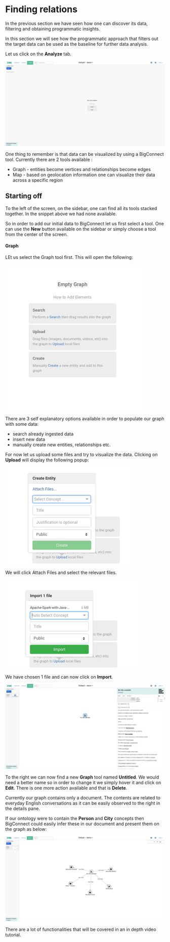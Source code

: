 # Finding relations

In the previous section we have seen how one can discover its data, filtering and obtaining programmatic insights.

In this section we will see how the programmatic approach that filters out the target data can be used as the baseline for further data analysis.

Let us click on the **Analyze** tab.

![](../../.gitbook/assets/image%20%2834%29.png)

One thing to remember is that data can be visualized by using a BigConnect tool. Currently there are 2 tools available :

* Graph - entities become vertices and relationships become edges
* Map - based on geolocation information one can visualize their data across a specific region

## Starting off

To the left of the screen, on the sidebar, one can find all its tools stacked together. In the snippet above we had none available. 

So in order to add our initial data to BigConnect let us first select a tool. One can use the **New** button available on the sidebar or simply choose a tool from the center of the screen.

#### Graph

LEt us select the Graph tool first. This will open the following:

![](../../.gitbook/assets/image%20%2849%29.png)

There are 3 self explanatory options available in order to populate our graph with some data:

* search already ingested data 
* insert new data
* manually create new entities, relationships etc.

For now let us upload some files and try to visualize the data. Clicking on **Upload** will display the following popup:

![](../../.gitbook/assets/image%20%2848%29.png)

We will click Attach Files and select the relevant files.

![](../../.gitbook/assets/image%20%2843%29.png)

We have chosen 1 file and can now click on **Import**.

![](../../.gitbook/assets/image%20%2824%29.png)

To the right we can now find a new **Graph** tool named **Untitled**. We would need a better name so in order to change it we simply hover it and click on **Edit**. There is one more action available and that is **Delete**.

Currently our graph contains only a document. The contents are related to everyday English conversations as it can be easily observed to the right in the details pane.

If our ontology were to contain the **Person** and **City** concepts then BigConnect could easily infer these in our document and present them on the graph as below:

![](../../.gitbook/assets/image%20%2856%29.png)

There are a lot of functionalities that will be covered in an in depth video tutorial.





